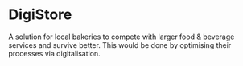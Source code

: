 # DigiStore
A solution for local bakeries to compete with larger food &amp; beverage services and survive better. This would be done by optimising their processes via digitalisation.
